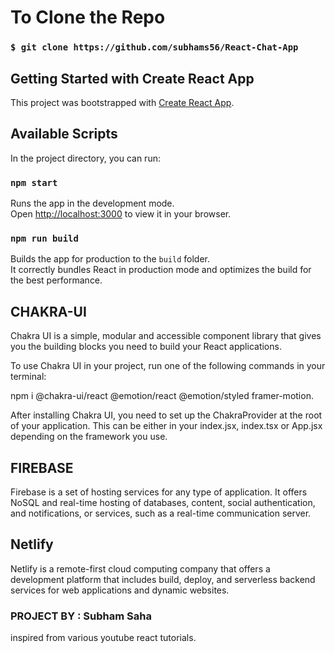 
# To Clone the Repo

### `$ git clone https://github.com/subhams56/React-Chat-App`


## Getting Started with Create React App

This project was bootstrapped with [Create React App](https://github.com/facebook/create-react-app).

## Available Scripts

In the project directory, you can run:

### `npm start`

Runs the app in the development mode.\
Open [http://localhost:3000](http://localhost:3000) to view it in your browser.


### `npm run build`

Builds the app for production to the `build` folder.\
It correctly bundles React in production mode and optimizes the build for the best performance.



## CHAKRA-UI 

Chakra UI is a simple, modular and accessible component library that gives you the building blocks you need to build your React applications.

To use Chakra UI in your project, run one of the following commands in your terminal:

npm i @chakra-ui/react @emotion/react @emotion/styled framer-motion.

After installing Chakra UI, you need to set up the ChakraProvider at the root of your application. This can be either in your index.jsx, index.tsx or App.jsx depending on the framework you use.


## FIREBASE

Firebase is a set of hosting services for any type of application. It offers NoSQL and real-time hosting of databases, content, social authentication, and notifications, or services, such as a real-time communication server.


## Netlify 

Netlify is a remote-first cloud computing company that offers a development platform that includes build, deploy, and serverless backend services for web applications and dynamic websites.


### PROJECT BY : Subham Saha 
inspired from various youtube react tutorials.
